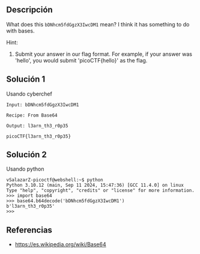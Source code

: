 ## Descripción 
What does this `bDNhcm5fdGgzX3IwcDM1` mean? I think it has something to do with bases.

Hint:
1. Submit your answer in our flag format. For example, if your answer was 'hello', you would submit 'picoCTF{hello}' as the flag.
## Solución 1

Usando cyberchef
```
Input: bDNhcm5fdGgzX3IwcDM1

Recipe: From Base64

Output: l3arn_th3_r0p35

picoCTF{l3arn_th3_r0p35}
```
## Solución 2

Usando python

```
vSalazarZ-picoctf@webshell:~$ python
Python 3.10.12 (main, Sep 11 2024, 15:47:36) [GCC 11.4.0] on linux
Type "help", "copyright", "credits" or "license" for more information.
>>> import base64
>>> base64.b64decode('bDNhcm5fdGgzX3IwcDM1')
b'l3arn_th3_r0p35'
>>> 
```
## Referencias
- https://es.wikipedia.org/wiki/Base64



